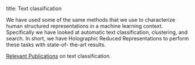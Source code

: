 title: Text classification

We have used some of the same methods that we use to characterize human
structured representations in a machine learning context. Specifically we have
looked at automatic text classification, clustering, and search. In short, we
have Holographic Reduced Representations to perform these tasks with state-of-
the-art results.

[Relevant Publications](?q=biblio/term/text%20classification/) on text
classification.
